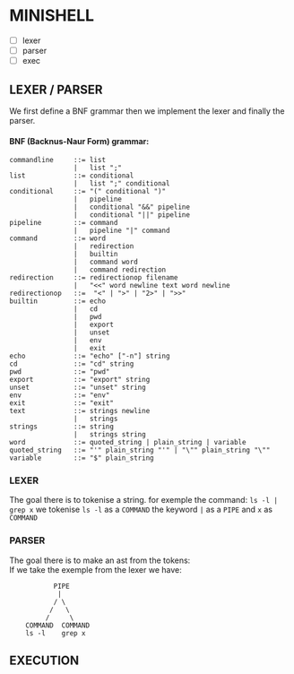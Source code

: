 # MINISHELL

- [ ] lexer  
- [ ] parser
- [ ] exec
## LEXER / PARSER

We first define a BNF grammar then we implement the lexer and finally the parser.
#### BNF (Backnus-Naur Form) grammar:
```
commandline     ::= list
                |   list ";"
list            ::= conditional
                |   list ";" conditional
conditional     ::= "(" conditional ")"
                |   pipeline
                |   conditional "&&" pipeline
                |   conditional "||" pipeline
pipeline        ::= command
                |   pipeline "|" command
command         ::= word
                |   redirection
                |   builtin
                |   command word
                |   command redirection
redirection     ::= redirectionop filename
                |   "<<" word newline text word newline
redirectionop   ::=  "<" | ">" | "2>" | ">>"
builtin         ::= echo
                |   cd
                |   pwd
                |   export
                |   unset
                |   env
                |   exit
echo            ::= "echo" ["-n"] string
cd              ::= "cd" string
pwd             ::= "pwd"
export          ::= "export" string
unset           ::= "unset" string
env             ::= "env"
exit            ::= "exit"
text            ::= strings newline
                |   strings
strings         ::= string
                |   strings string
word            ::= quoted_string | plain_string | variable
quoted_string   ::= "'" plain_string "'" | "\"" plain_string "\""
variable        ::= "$" plain_string
```
### LEXER
The goal there is to tokenise a string.
for exemple the command: `ls -l | grep x` we tokenise `ls -l` as a `COMMAND` the keyword `|` as a `PIPE` and `x` as `COMMAND`
### PARSER
The goal there is to make an ast from the tokens:  
If we take the exemple from the lexer we have:
```
           PIPE
            |
           / \
          /   \
         /     \
    COMMAND  COMMAND
    ls -l    grep x
```
## EXECUTION  
